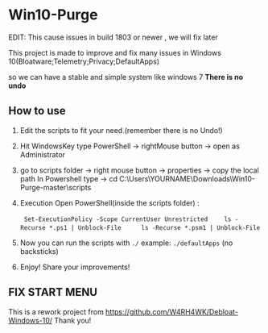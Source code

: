 # Win10-Purge

EDIT: This cause issues in build 1803 or newer , we will fix later

This project is made to improve and fix many issues in Windows 10(Bloatware;Telemetry;Privacy;DefaultApps) 

so we can have a stable and simple system like windows 7 
**There is no undo**
## How to use

1. Edit the scripts to fit your need.(remember there is no Undo!)

2. Hit WindowsKey type PowerShell -> rightMouse button -> open as Administrator

3. go to scripts folder -> right mouse button -> properties -> copy the local path
In Powershell type -> cd C:\Users\YOURNAME\Downloads\Win10-Purge-master\scripts

4. Execution
Open PowerShell(inside the scripts folder) :

    ``  Set-ExecutionPolicy -Scope CurrentUser Unrestricted   ``
    ``   ls -Recurse *.ps1 | Unblock-File    ``
    ``   ls -Recurse *.psm1 | Unblock-File    ``

6. Now you can run the scripts with ``./`` example: ``./defaultApps`` (no backsticks)

7. Enjoy! Share your improvements!

## FIX START MENU

[Start is Back]: <http://startisback.com/>

This is a rework project from https://github.com/W4RH4WK/Debloat-Windows-10/ Thank you!
